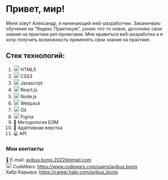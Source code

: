 # Привет, мир! 

Меня зовут Александр, я начинающий web-разработчик. Заканичваю обучение на "Яндекс Практикум", узнаю что-то новое, дополняю свои знания на практике pet-проектами.
Мне нравиться веб-разработка и я хочу получить возможность применять свои знания на практике.

## Стек технологий:

1. <img width="18" height="18" src="https://icongr.am/devicon/html5-original.svg?size=18&color=currentColor" /> HTML5
2. <img width="18" height="18" src="https://icongr.am/devicon/css3-original.svg?size=18&color=currentColor" /> CSS3
3. <img width="18" height="18" src="https://icongr.am/devicon/javascript-original.svg?size=18&color=currentColor" /> Javascript
4. <img width="18" height="18" src="https://icongr.am/devicon/react-original.svg?size=18&color=currentColor" /> React.js
5. <img width="18" height="18" src="https://icongr.am/devicon/nodejs-original.svg?size=18&color=currentColor" /> Node.js
6. <img width="18" height="18" src="https://icongr.am/devicon/webpack-original.svg?size=18&color=currentColor" /> Webpack
7. <img width="18" height="18" src="https://icongr.am/devicon/git-original.svg?size=18&color=currentColor" /> Git
8. <img width="18" height="18" src="https://cdn.jsdelivr.net/gh/devicons/devicon/icons/figma/figma-original.svg" /> Figma
9. 📁 Методология БЭМ  
10. 📲 Адаптивная верстка  
11. 💻 API

### Мои контакты

📧 E-mail: avibus.bonis.2022@gmail.com  
<img width="18" height="18" src="https://cloud.githubusercontent.com/assets/2475572/4743290/2dcf20cc-5a26-11e4-89fb-62b861e5b29c.png" /> CodeWars: https://www.codewars.com/users/avibus.bonis  
Хабр Карьера: https://career.habr.com/avibus_bonis

